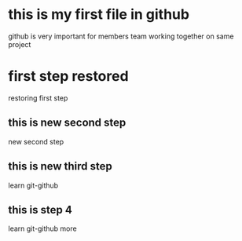 # this is my first file in github

github is very important for members team working together on same project

# first step restored

restoring first step

## this is new second step

new second step

## this is new third step

learn git-github

## this is step 4

learn git-github more
